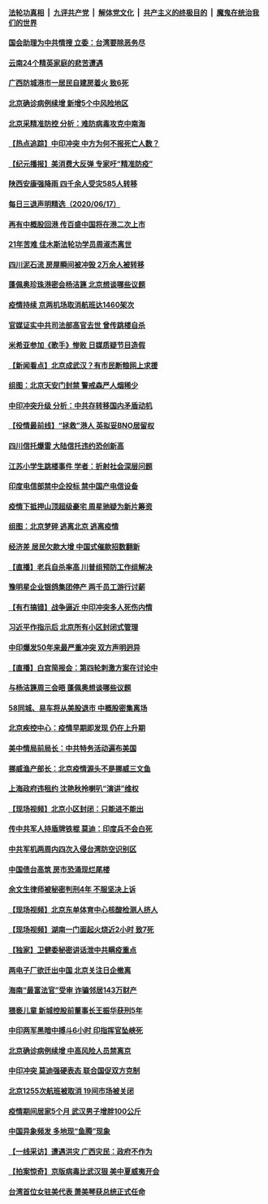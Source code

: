 

####  [法轮功真相](../../../../basic/blob/master/README.md?t=06181631) &nbsp;|&nbsp; [九评共产党](../../../../9ping.md/blob/master/README.md?t=06181631) &nbsp;|&nbsp; [解体党文化](../../../../jtdwh.md/blob/master/README.md?t=06181631)  &nbsp;|&nbsp; [共产主义的终极目的](../../../../gczydzjmd.md/blob/master/README.md?t=06181631) &nbsp;|&nbsp; [魔鬼在统治我们的世界](../../../../mgztzwmdsj.md/blob/master/README.md?t=06181631) 

#### [国会助理为中共情搜 立委：台湾要除恶务尽](../pages/nsc413/n12193920.md?t=06181631) 

#### [云南24个精英家庭的悲苦遭遇](../pages/nsc413/n12189334.md?t=06181631) 


#### [广西防城港市一居民自建房着火 致6死](../pages/nsc413/n12193987.md?t=06181631) 

#### [北京确诊病例续增 新增5个中风险地区](../pages/nsc413/n12194096.md?t=06181631) 

#### [北京采精准防控 分析：难防病毒攻克中南海](../pages/nsc413/n12194031.md?t=06181631) 

#### [【热点追踪】中印冲突 中方为何不报死亡人数？](../pages/nsc413/n12194094.md?t=06181631) 

#### [【纪元播报】美消费大反弹 专家吁“精准防疫”](../pages/nsc413/n12193751.md?t=06181631) 

#### [陕西安康强降雨 四千余人受灾585人转移](../pages/nsc413/n12193904.md?t=06181631) 

#### [每日三退声明精选（2020/06/17）](../pages/nsc413/n12194018.md?t=06181631) 

#### [再有中概股回港 传百盛中国将在港二次上市](../pages/nsc413/n12193600.md?t=06181631) 

#### [21年苦难 佳木斯法轮功学员周淑杰离世](../pages/nsc413/n12192241.md?t=06181631) 

#### [四川泥石流 房屋瞬间被冲毁 2万余人被转移](../pages/nsc413/n12191488.md?t=06181631) 

#### [蓬佩奥珍珠港密会杨洁篪 北京想谈哪些议题](../pages/nsc413/n12193642.md?t=06181631) 

#### [疫情持续 京两机场取消航班达1460架次](../pages/nsc413/n12193757.md?t=06181631) 

#### [官媒证实中共司法部高官去世 曾传跳楼自杀](../pages/nsc413/n12193584.md?t=06181631) 

#### [米希亚参加《歌手》惨败 日媒质疑节目造假](../pages/nsc413/n12193273.md?t=06181631) 

#### [【新闻看点】北京成武汉？有市民断粮网上求援](../pages/nsc413/n12193215.md?t=06181631) 

#### [组图：北京天安门封禁 警戒森严人烟稀少](../pages/nsc413/n12193256.md?t=06181631) 

#### [中印冲突升级 分析：中共存转移国内矛盾动机](../pages/nsc413/n12193352.md?t=06181631) 

#### [【役情最前线】“拯救”港人 英拟妥BNO居留权](../pages/nsc413/n12193013.md?t=06181631) 

#### [四川信托爆雷 大陆信托违约恐创新高](../pages/nsc413/n12193238.md?t=06181631) 

#### [江苏小学生跳楼事件 学者：折射社会深层问题](../pages/nsc413/n12193135.md?t=06181631) 

#### [印度电信部禁中企投标 禁中国产电信设备](../pages/nsc413/n12193167.md?t=06181631) 

#### [疫情下抵押山顶超级豪宅 周星驰疑为新片筹资](../pages/nsc413/n12192972.md?t=06181631) 

#### [组图：北京梦碎 逃离北京 逃离疫情](../pages/nsc413/n12192398.md?t=06181631) 

#### [经济差 居民欠款大增 中国式催款招数翻新](../pages/nsc413/n12193050.md?t=06181631) 

#### [【直播】老兵自杀率高 川普组预防工作组解决](../pages/nsc413/n12192821.md?t=06181631) 

#### [豫明星企业银鸽集团停产 两千员工游行讨薪](../pages/nsc413/n12192659.md?t=06181631) 

#### [【有冇搞错】战争逼近 中印冲突多人死伤内情](../pages/nsc413/n12192916.md?t=06181631) 

#### [习近平作指示后 北京所有小区封闭式管理](../pages/nsc413/n12192463.md?t=06181631) 

#### [中印爆发50年来最严重冲突 双方声明迥异](../pages/nsc413/n12192677.md?t=06181631) 

#### [【直播】白宫简报会：第四轮刺激方案在讨论中](../pages/nsc413/n12192885.md?t=06181631) 

#### [与杨洁篪周三会晤 蓬佩奥想谈哪些议题](../pages/nsc413/n12192512.md?t=06181631) 

#### [58同城、易车将从美股退市 中概股密集离场](../pages/nsc413/n12192649.md?t=06181631) 

#### [北京疾控中心：疫情早期即发现 仍在上升期](../pages/nsc413/n12192742.md?t=06181631) 

#### [美中情局前局长：中共特务活动遍布美国](../pages/nsc413/n12192685.md?t=06181631) 

#### [挪威渔产部长：北京疫情源头不是挪威三文鱼](../pages/nsc413/n12192604.md?t=06181631) 

#### [上海政府违租约 沈艳秋拎喇叭“演讲”维权](../pages/nsc413/n12192688.md?t=06181631) 

#### [【现场视频】北京小区封闭：只能进不能出](../pages/nsc413/n12192254.md?t=06181631) 

#### [传中共军人持盾牌铁棍 莫迪：印度兵不会白死](../pages/nsc413/n12192494.md?t=06181631) 

#### [中共军机两周内四次入侵台湾防空识别区](../pages/nsc413/n12192459.md?t=06181631) 

#### [中国债台高筑 房市恐涌现烂尾楼](../pages/nsc413/n12189850.md?t=06181631) 

#### [余文生律师被秘密判刑4年 不服坚决上诉](../pages/nsc413/n12192080.md?t=06181631) 

#### [【现场视频】北京东单体育中心核酸检测人挤人](../pages/nsc413/n12192190.md?t=06181631) 

#### [【现场视频】湖南一门面起火烧近2小时 致7死](../pages/nsc413/n12191961.md?t=06181631) 

#### [【独家】卫健委秘密讲话泄中共瞒疫重点](../pages/nsc413/n12156428.md?t=06181631) 

#### [两电子厂欲迁出中国 北京关注日企撤离](../pages/nsc413/n12191910.md?t=06181631) 

#### [海南“最富法官”受审 诈骗邻居143万财产](../pages/nsc413/n12191306.md?t=06181631) 

#### [猥亵儿童 新城控股前董事长王振华获刑5年](../pages/nsc413/n12191719.md?t=06181631) 

#### [中印两军黑暗中搏斗6小时 印指挥官坠峡死](../pages/nsc413/n12191954.md?t=06181631) 


#### [北京确诊病例续增 中高风险人员禁离京](../pages/nsc413/n12191432.md?t=06181631) 

#### [中印冲突 莫迪强硬表态 联合国促双方克制](../pages/nsc413/n12191869.md?t=06181631) 

#### [北京1255次航班被取消 19间市场被关闭](../pages/nsc413/n12191575.md?t=06181631) 

#### [疫情期间居家5个月 武汉男子增胖100公斤](../pages/nsc413/n12191797.md?t=06181631) 

#### [中国异象频发 多地现“鱼腾”现象](../pages/nsc413/n12190624.md?t=06181631) 

#### [【一线采访】遭遇洪灾 广西灾民：政府不作为](../pages/nsc413/n12190854.md?t=06181631) 

#### [【拍案惊奇】京版病毒比武汉狠 美中夏威夷开会](../pages/nsc413/n12191017.md?t=06181631) 

#### [台湾首位女驻美代表 萧美琴获总统正式任命](../pages/nsc413/n12190934.md?t=06181631) 


